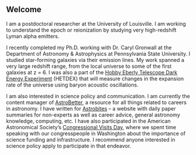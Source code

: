 ## Welcome
I am a postdoctoral researcher at the University of Louisville. I am working to understand the epoch or reionization by studying very high-redshift Lyman alpha emitters.

I recently completed my Ph.D. working with Dr. Caryl Gronwall at the Department of Astronomy & Astrophysics at Pennsylvania State University. I studied star-forming galaxies via their emission lines.  My work spanned a very large redshift range, from the local universe to some of the first galaxies at z = 6. I was also a part of the [Hobby Eberly Telescope Dark Energy Experiment](hetdex.org) (HETDEX) that will measure changes in the expansion rate of the universe using baryon acoustic oscillations.  

I am also interested in science policy and communication. I am currently the content manager of [AstroBetter](www.astrobetter.com), a resource for all things related to careers in astronomy. I have written for [Astrobites](https://astrobites.org/) – a website with daily paper summaries for non-experts as well as career advice, general astronomy knowledge, computing, etc. I have also participated in the American Astronomical Society’s [Congressional Visits Day](https://aas.org/posts/blog/2015/01/why-you-should-participate-cvd-advocate-astronomy), where we spent time speaking with our congresspeople in Washington about the importance of science funding and infrastructure.  I recommend anyone interested in science policy apply to participate in that endeavor.
